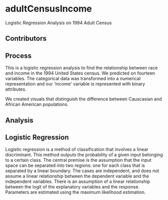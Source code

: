 # adultCensusIncome

<head>Logistic Regression Analysis on 1994 Adult Census</head>

## Contributors


## Process


This is a logistic regression analysis to find the relationship between race and income in the 1994 United States census. We predicted on fourteen variables. The categorical data was transformed into a numerical representation and our 'income' variable is represented with binary attributes. 

We created visuals that distinguish the difference between Causcasian and African American populations. 



## Analysis


## Logistic Regression

Logistic regression is a method of classification that involves a linear discriminant. This method outputs the probability of a given input belonging to a certain class. The central premise is the assumption that the input space can be separated into two regions: one for each class that is separated by a linear boundary. The cases are independent, and does not assume a linear relationship between the dependent variable and the independent variables. There is an assumption of a linear relationship between the logit of the explanatory variables and the response. Parameters are estimated using the maximum likelihood estimation.
